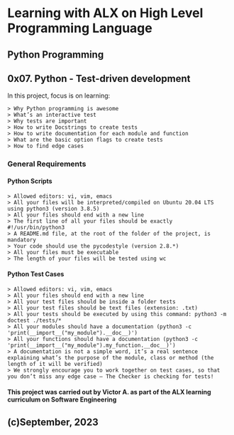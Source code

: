 # Learning with ALX on High Level Programming Language
## Python Programming
## 0x07. Python - Test-driven development

In this project, focus is on learning:

	> Why Python programming is awesome
	> What’s an interactive test
	> Why tests are important
	> How to write Docstrings to create tests
	> How to write documentation for each module and function
	> What are the basic option flags to create tests
	> How to find edge cases

### General Requirements

#### Python Scripts

	> Allowed editors: vi, vim, emacs
	> All your files will be interpreted/compiled on Ubuntu 20.04 LTS using python3 (version 3.8.5)
	> All your files should end with a new line
	> The first line of all your files should be exactly #!/usr/bin/python3
	> A README.md file, at the root of the folder of the project, is mandatory
	> Your code should use the pycodestyle (version 2.8.*)
	> All your files must be executable
	> The length of your files will be tested using wc


#### Python Test Cases

	> Allowed editors: vi, vim, emacs
	> All your files should end with a new line
	> All your test files should be inside a folder tests
	> All your test files should be text files (extension: .txt)
	> All your tests should be executed by using this command: python3 -m doctest ./tests/*
	> All your modules should have a documentation (python3 -c 'print(__import__("my_module").__doc__)')
	> All your functions should have a documentation (python3 -c 'print(__import__("my_module").my_function.__doc__)')
	> A documentation is not a simple word, it’s a real sentence explaining what’s the purpose of the module, class or method (the length of it will be verified)
	> We strongly encourage you to work together on test cases, so that you don’t miss any edge case – The Checker is checking for tests!

#### This project was carried out by Victor A. as part of the ALX learning curriculum on Software Engineering

## (c)September, 2023
